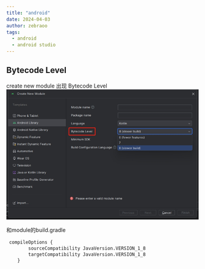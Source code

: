 ```yaml
---
title: "android"
date: 2024-04-03
author: zebraoo
tags:
  - android
  - android studio
---
```


## Bytecode Level

create new module 出现 Bytecode Level
<img src="https://raw.githubusercontent.com/zebraoo/picgo/main/zebraoo.life/微信截图_20240403165400.png" width="600">


和module的build.gradle
```
 compileOptions {
        sourceCompatibility JavaVersion.VERSION_1_8
        targetCompatibility JavaVersion.VERSION_1_8
    }

```
